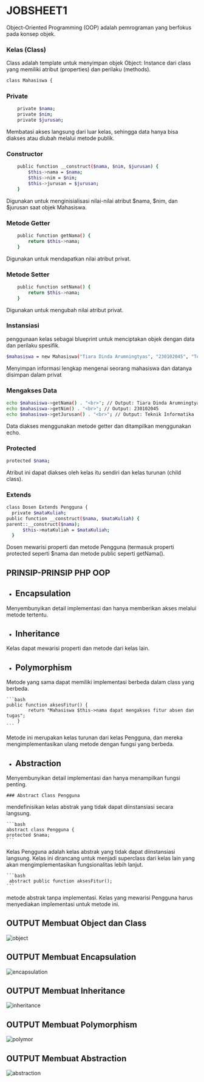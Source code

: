 <H1>JOBSHEET1</H1>

Object-Oriented Programming (OOP) adalah pemrograman yang
berfokus pada konsep objek.

 ### Kelas (Class)

Class adalah template untuk  menyimpan objek
Object: Instance dari class yang memiliki atribut (properties) dan perilaku
(methods).
```bash
class Mahasiswa {
```
### Private

```bash
    private $nama;
    private $nim;
    private $jurusan;
```
Membatasi akses langsung dari luar kelas, sehingga data hanya bisa diakses atau diubah melalui metode publik.

### Constructor
```bash
    public function __construct($nama, $nim, $jurusan) {
        $this->nama = $nama;
        $this->nim = $nim;
        $this->jurusan = $jurusan;
    }
```
Digunakan untuk menginisialisasi nilai-nilai atribut $nama, $nim, dan $jurusan saat objek Mahasiswa.
### Metode Getter 
```bash
    public function getNama() {
        return $this->nama;
    }
```
Digunakan untuk mendapatkan nilai atribut privat.
### Metode Setter
```bash
    public function setNama() {
        return $this->nama;
    }
```
Digunakan untuk mengubah nilai atribut privat.

### Instansiasi
penggunaan kelas sebagai blueprint untuk menciptakan objek dengan data dan perilaku spesifik.

```bash
$mahasiswa = new Mahasiswa("Tiara Dinda Arumningtyas", "230102045", "Teknik Informatika");
```
Menyimpan informasi lengkap mengenai seorang mahasiswa dan datanya disimpan dalam privat

### Mengakses Data

```bash
echo $mahasiswa->getNama() . "<br>"; // Output: Tiara Dinda Arumningtyas
echo $mahasiswa->getNim() . "<br>"; // Output: 230102045
echo $mahasiswa->getJurusan() . "<br>"; // Output: Teknik Informatika
```
Data diakses menggunakan metode getter dan ditampilkan menggunakan echo.

  ### Protected
  ```bash
  protected $nama;
  ```
  Atribut ini dapat diakses oleh kelas itu sendiri dan kelas turunan (child class).
  ### Extends
  ```bash
  class Dosen Extends Pengguna {
    private $mataKuliah;
  public function __construct($nama, $mataKuliah) {
  parent::__construct($nama);
        $this->mataKuliah = $mataKuliah;
    }
  ```
  Dosen mewarisi properti dan metode Pengguna (termasuk properti protected seperti $nama dan metode public seperti getNama().

<h2> PRINSIP-PRINSIP PHP OOP</h2>

- ## Encapsulation
Menyembunyikan detail implementasi dan hanya memberikan
akses melalui metode tertentu.

 - ## Inheritance
Kelas dapat mewarisi properti dan metode dari kelas lain.
  
- ## Polymorphism
Metode yang sama dapat memiliki implementasi berbeda
    dalam class yang berbeda.
    
    ```bash
    public function aksesFitur() {
            return "Mahasiswa $this->nama dapat mengakses fitur absen dan tugas";
        }
    ```
Metode ini merupakan kelas turunan dari kelas Pengguna, dan mereka mengimplementasikan ulang metode dengan fungsi yang berbeda.

- ## Abstraction
Menyembunyikan detail implementasi dan hanya menampilkan
    fungsi penting.
    
    ### Abstract Class Pengguna 
mendefinisikan kelas abstrak yang tidak dapat diinstansiasi secara langsung.
    
    ```bash
    abstract class Pengguna {
    protected $nama;
    ```
Kelas Pengguna adalah kelas abstrak yang tidak dapat diinstansiasi langsung. Kelas ini dirancang untuk menjadi superclass dari kelas lain yang akan mengimplementasikan fungsionalitas lebih lanjut.

    ```bash
     abstract public function aksesFitur();
    ```
 metode abstrak tanpa implementasi. Kelas yang mewarisi Pengguna harus menyediakan implementasi untuk metode ini.

## OUTPUT Membuat Object dan Class
![object](https://github.com/user-attachments/assets/8b9382e4-8ab9-4d56-acdf-695df321c6cb)

## OUTPUT Membuat Encapsulation
![encapsulation](https://github.com/user-attachments/assets/acd47397-703c-4771-85d6-c91f8733c967)

## OUTPUT Membuat Inheritance
![inheritance](https://github.com/user-attachments/assets/405c99d2-eb3f-4bf6-bab1-396b91d93129)

## OUTPUT Membuat Polymorphism
![polymor](https://github.com/user-attachments/assets/66f0f150-3415-480a-93e8-5262c95e230d)

## OUTPUT Membuat Abstraction
![abstraction](https://github.com/user-attachments/assets/6acfbfbc-bbc1-4d68-a2a4-654bd8eaff09)
